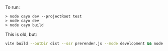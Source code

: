 To run:
```shell
> node cayo dev --projectRoot test
> node cayo dev
> node cayo build 
```

This is old, but:
```bash
vite build --outDir dist --ssr prerender.js --mode development && node dist/prerender.js
```